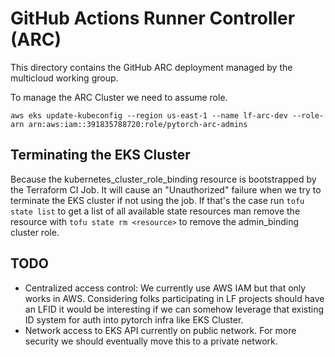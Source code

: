 # GitHub Actions Runner Controller (ARC)

This directory contains the GitHub ARC deployment managed by the
multicloud working group.

To manage the ARC Cluster we need to assume role.

`aws eks update-kubeconfig --region us-east-1 --name lf-arc-dev --role-arn arn:aws:iam::391835788720:role/pytorch-arc-admins`

## Terminating the EKS Cluster

Because the kubernetes_cluster_role_binding resource is bootstrapped by the
Terraform CI Job. It will cause an "Unauthorized" failure when we try to
terminate the EKS cluster if not using the job. If that's the case run
`tofu state list` to get a list of all available state resources man remove
the resource with `tofu state rm <resource>` to remove the admin_binding
cluster role.

## TODO

* Centralized access control: We currently use AWS IAM but that only works in
  AWS. Considering folks participating in LF projects should have an LFID it
  would be interesting if we can somehow leverage that existing ID system for
  auth into pytorch infra like EKS Cluster.
* Network access to EKS API currently on public network. For more security we
  should eventually move this to a private network.
